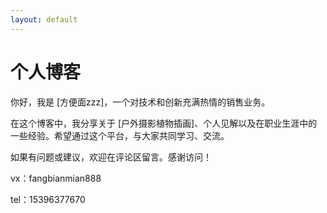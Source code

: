 ```yaml
---
layout: default
---
```

<h1>个人博客</h1>
<p>你好，我是 [方便面zzz]，一个对技术和创新充满热情的销售业务。</p>
<p>在这个博客中，我分享关于 [户外摄影植物插画]、个人见解以及在职业生涯中的一些经验。希望通过这个平台，与大家共同学习、交流。</p>
<p>如果有问题或建议，欢迎在评论区留言。感谢访问！</p>
</p> vx：fangbianmian888 </p>
</p> tel：15396377670 </p>
